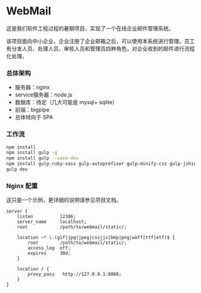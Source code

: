 WebMail
=======

这是我们软件工程过程的暑期项目，实现了一个在线企业邮件管理系统。

该项目面向中小企业，企业注册了企业邮箱之后，可以使用本系统进行管理。员工有分发人员、处理人员、审核人员和管理员四种角色，对企业收到的邮件进行流程化处理。

### 总体架构

- 服务器：nginx
- service服务器：node.js
- 数据库：待定（几大可能是 mysql+ sqlite）
- 前端：bigpipe
- 总体倾向于 SPA


### 工作流

``` bash
npm install
npm install gulp -g
npm install gulp --save-dev
npm install gulp-ruby-sass gulp-autoprefixer gulp-minify-css gulp-jshint gulp-concat gulp-uglify gulp-imagemin gulp-clean gulp-notify gulp-rename gulp-livereload gulp-cache --save-dev
gulp dev
```

### Nginx 配置

这只是一个示例，更详细的说明请参见项目文档。

``` nginx
server {
    listen          12306;
    server_name     localhost;
    root            /path/to/webmail/static/;

    location ~* \.(gif|jpg|jpeg|css|js|bmp|png|woff|ttf|etf)$ {
        root        /path/to/webmail/static/;
        access_log  off;
        expires     30d;
    }

    location / {
        proxy_pass   http://127.0.0.1:8088;
    }
}
```

